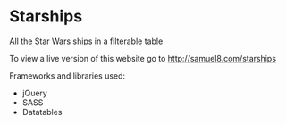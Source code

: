 # Starships
All the Star Wars ships in a filterable table

To view a live version of this website go to http://samuel8.com/starships

Frameworks and libraries used:
* jQuery
* SASS
* Datatables
